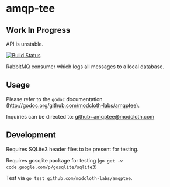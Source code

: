 amqp-tee
=======

Work In Progress
----------------
API is unstable.

[![Build Status](https://travis-ci.org/modcloth-labs/amqptee.png?branch=master)](https://travis-ci.org/modcloth-labs/amqp-tee)

RabbitMQ consumer which logs all messages to a local database.

## Usage

Please refer to the `godoc` documentation (http://godoc.org/github.com/modcloth-labs/amqptee).

Inquiries can be directed to: github+amqptee@modcloth.com

## Development

Requires SQLite3 header files to be present for testing.

Requires gosqlite package for testing (`go get -v code.google.com/p/gosqlite/sqlite3`)

Test via `go test github.com/modcloth-labs/amqptee`.
